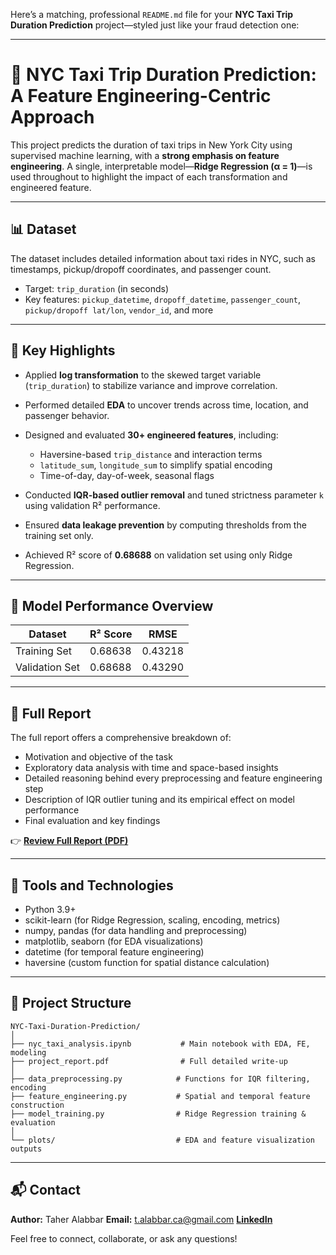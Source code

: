 Here’s a matching, professional `README.md` file for your **NYC Taxi Trip Duration Prediction** project—styled just like your fraud detection one:

---

# 🚖 NYC Taxi Trip Duration Prediction: A Feature Engineering-Centric Approach

This project predicts the duration of taxi trips in New York City using supervised machine learning, with a **strong emphasis on feature engineering**. A single, interpretable model—**Ridge Regression (α = 1)**—is used throughout to highlight the impact of each transformation and engineered feature.

---

## 📊 Dataset

The dataset includes detailed information about taxi rides in NYC, such as timestamps, pickup/dropoff coordinates, and passenger count.

* Target: `trip_duration` (in seconds)
* Key features: `pickup_datetime`, `dropoff_datetime`, `passenger_count`, `pickup/dropoff lat/lon`, `vendor_id`, and more

---

## 🧠 Key Highlights

* Applied **log transformation** to the skewed target variable (`trip_duration`) to stabilize variance and improve correlation.
* Performed detailed **EDA** to uncover trends across time, location, and passenger behavior.
* Designed and evaluated **30+ engineered features**, including:

  * Haversine-based `trip_distance` and interaction terms
  * `latitude_sum`, `longitude_sum` to simplify spatial encoding
  * Time-of-day, day-of-week, seasonal flags
* Conducted **IQR-based outlier removal** and tuned strictness parameter `k` using validation R² performance.
* Ensured **data leakage prevention** by computing thresholds from the training set only.
* Achieved R² score of **0.68688** on validation set using only Ridge Regression.

---

## 🧪 Model Performance Overview

| Dataset        | R² Score | RMSE    |
| -------------- | -------- | ------- |
| Training Set   | 0.68638  | 0.43218 |
| Validation Set | 0.68688  | 0.43290 |

---

## 📄 Full Report

The full report offers a comprehensive breakdown of:

* Motivation and objective of the task
* Exploratory data analysis with time and space-based insights
* Detailed reasoning behind every preprocessing and feature engineering step
* Description of IQR outlier tuning and its empirical effect on model performance
* Final evaluation and key findings

👉 [**Review Full Report (PDF)**](project_report.pdf)

---

## 🧰 Tools and Technologies

* Python 3.9+
* scikit-learn (for Ridge Regression, scaling, encoding, metrics)
* numpy, pandas (for data handling and preprocessing)
* matplotlib, seaborn (for EDA visualizations)
* datetime (for temporal feature engineering)
* haversine (custom function for spatial distance calculation)

---

## 📂 Project Structure

```
NYC-Taxi-Duration-Prediction/
│
├── nyc_taxi_analysis.ipynb           # Main notebook with EDA, FE, modeling
├── project_report.pdf                # Full detailed write-up
│
├── data_preprocessing.py            # Functions for IQR filtering, encoding
├── feature_engineering.py           # Spatial and temporal feature construction
├── model_training.py                # Ridge Regression training & evaluation
│
└── plots/                           # EDA and feature visualization outputs
```

---

## 📬 Contact

**Author:** Taher Alabbar
**Email:** [t.alabbar.ca@gmail.com](mailto:t.alabbar.ca@gmail.com)
[**LinkedIn**](https://www.linkedin.com/in/taher-alabbar/)

Feel free to connect, collaborate, or ask any questions!
